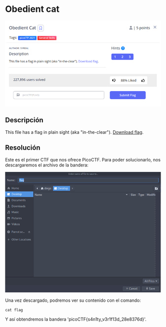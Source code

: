 # Obedient cat
![Descripcion del CTF](img/description.png)

## Descripción
This file has a flag in plain sight (aka "in-the-clear"). [Download flag](https://mercury.picoctf.net/static/fb851c1858cc762bd4eed569013d7f00/flag).

## Resolución
Este es el primer CTF que nos ofrece PicoCTF. Para poder solucionarlo, nos descargaremos el archivo de la bandera:

![Escritorio](img/folder.png)

Una vez descargado, podremos ver su contenido con el comando:

```
cat flag
```

Y así obtendremos la bandera 'picoCTF{s4n1ty_v3r1f13d_28e8376d}'.